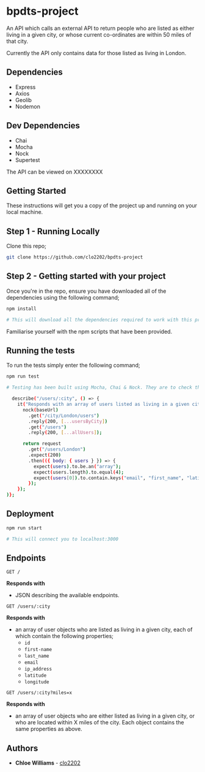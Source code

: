 # bpdts-project

An API which calls an external API to return people who are listed as either living in a given city, or whose current co-ordinates are within 50 miles of that city.

Currently the API only contains data for those listed as living in London.

## Dependencies

- Express
- Axios
- Geolib
- Nodemon

## Dev Dependencies

- Chai
- Mocha
- Nock
- Supertest

The API can be viewed on XXXXXXXX

## Getting Started

These instructions will get you a copy of the project up and running on your local machine.

## Step 1 - Running Locally

Clone this repo;

```bash
git clone https://github.com/clo2202/bpdts-project
```

## Step 2 - Getting started with your project

Once you're in the repo, ensure you have downloaded all of the dependencies using the following command;

```bash
npm install

# This will download all the dependencies required to work with this project.
```

Familiarise yourself with the npm scripts that have been provided.

## Running the tests

To run the tests simply enter the following command;

```bash
npm run test

# Testing has been built using Mocha, Chai & Nock. They are to check the endpoints are retrieving the correct data, in the expected format. For example . . .

  describe("/users/:city", () => {
    it("Responds with an array of users listed as living in a given city", () => {
      nock(baseUrl)
        .get("/city/London/users")
        .reply(200, [...usersByCity])
        .get("/users")
        .reply(200, [...allUsers]);

      return request
        .get("/users/London")
        .expect(200)
        .then(({ body: { users } }) => {
          expect(users).to.be.an("array");
          expect(users.length).to.equal(4);
          expect(users[0]).to.contain.keys("email", "first_name", "latitude");
        });
    });
)};

```

## Deployment

```bash
npm run start

# This will connect you to localhost:3000
```

## Endpoints 

```GET /```

**Responds with**
* JSON describing the available endpoints.

```GET /users/:city```

**Responds with**
* an array of user objects who are listed as living in a given city, each of which contain the following properties;
    * ```id```
    * ```first-name```
    * ```last_name```
    * ```email```
    * ```ip_address```
    * ```latitude```
    * ```longitude```

```GET /users/:city?miles=x```

**Responds with**
* an array of user objects who are either listed as living in a given city, or who are located within X miles of the city. Each object contains the same properties as above.  

## Authors

- **Chloe Williams** - [clo2202](https://github.com/clo2202)
